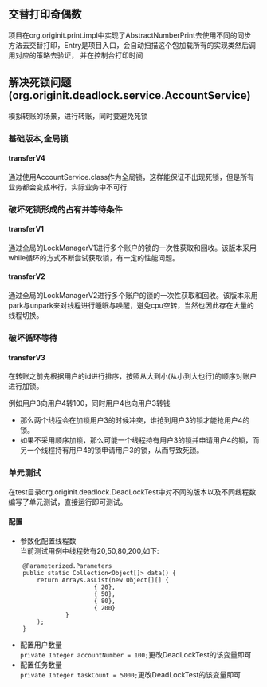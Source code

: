 ## 交替打印奇偶数
项目在org.originit.print.impl中实现了AbstractNumberPrint去使用不同的同步
方法去交替打印，Entry是项目入口，会自动扫描这个包加载所有的实现类然后调用对应的策略去验证，
并在控制台打印时间
## 解决死锁问题(org.originit.deadlock.service.AccountService)
模拟转账的场景，进行转账，同时要避免死锁
### 基础版本,全局锁
#### transferV4
通过使用AccountService.class作为全局锁，这样能保证不出现死锁，但是所有业务都会变成串行，实际业务中不可行
### 破坏死锁形成的占有并等待条件
#### transferV1
通过全局的LockManagerV1进行多个账户的锁的一次性获取和回收。该版本采用while循环的方式不断尝试获取锁，有一定的性能问题。
#### transferV2
通过全局的LockManagerV2进行多个账户的锁的一次性获取和回收。该版本采用park与unpark来对线程进行睡眠与唤醒，避免cpu空转，当然也因此存在大量的线程切换。
### 破坏循环等待
#### transferV3
在转账之前先根据用户的id进行排序，按照从大到小(从小到大也行)的顺序对账户进行加锁。

例如用户3向用户4转100，同时用户4也向用户3转钱    
- 那么两个线程会在加锁用户3的时候冲突，谁抢到用户3的锁才能抢用户4的锁。    
- 如果不采用顺序加锁，那么可能一个线程持有用户3的锁并申请用户4的锁，而另一个线程持有用户4的锁申请用户3的锁，从而导致死锁。
### 单元测试
在test目录org.originit.deadlock.DeadLockTest中对不同的版本以及不同线程数编写了单元测试，直接运行即可测试。
#### 配置
- 参数化配置线程数  
当前测试用例中线程数有20,50,80,200,如下:  
```
    @Parameterized.Parameters
    public static Collection<Object[]> data() {
        return Arrays.asList(new Object[][] {
                        { 20},
                        { 50},
                        { 80},
                        { 200}
                }
        );
    }

```
- 配置用户数量    
`private Integer accountNumber = 100;`更改DeadLockTest的该变量即可
- 配置任务数量  
`private Integer taskCount = 5000;`更改DeadLockTest的该变量即可
